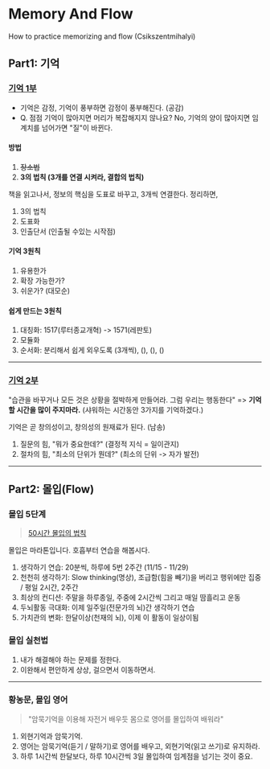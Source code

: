 # Memory And Flow


How to practice memorizing and flow (Csikszentmihalyi)
<!--more-->


## Part1: 기억

### [기억 1부](https://www.youtube.com/watch?v=sJg8gor2Dho)
- 기억은 감정, 기억이 풍부하면 감정이 풍부해진다. (공감)
- Q. 점점 기억이 많아지면 머리가 복잡해지지 않나요? No, 기억의 양이 많아지면 임계치를 넘어가면 "질"이 바뀐다.

#### 방법
1. ~~장소법~~
2. **3의 법칙 (3개를 연결 시켜라, 결합의 법칙)**

책을 읽고나서, 정보의 핵심을 도표로 바꾸고, 3개씩 연결한다. 정리하면,

1. 3의 법칙
2. 도표화
3. 인출단서 (인출될 수있는 시작점)

#### 기억 3원칙

1. 유용한가
2. 확장 가능한가?
3. 쉬운가? (대모순)


#### 쉽게 만드는 3원칙

1. 대칭화: 1517(루터종교개혁) -> 1571(레판토)
2. 모듈화
3. 순서화: 분리해서 쉽게 외우도록 (3개씩), (), (), ()

---

### [기억 2부](https://www.youtube.com/watch?v=KN7w68idfBA)

"습관을 바꾸거나 모든 것은 상황을 절박하게 만들어라. 그럼 우리는 행동한다" => **기억할 시간을 많이 주지마라.** (샤워하는 시간동안 3가지를 기억하겠다.)

기억은 곧 창의성이고, 창의성의 원재료가 된다. (남송)

1. 질문의 힘, "뭐가 중요한데?" (결정적 지식 = 일이관지)
2. 절차의 힘, "최소의 단위가 뭔데?" (최소의 단위 -> 자가 발전)

---

## Part2: 몰입(Flow)
### 몰입 5단계
> [50시간 몰입의 법칙](https://www.youtube.com/watch?v=yzE9sOR0v3o&t=57s)

몰입은 마라톤입니다. 호흡부터 연습을 해봅시다.

1. 생각하기 연습: 20분씩, 하루에 5번 2주간 (11/15 - 11/29)
2. 천천히 생각하기: Slow thinking(명상), 조급함(힘을 빼기)을 버리고 행위에만 집중 / 평일 2시간, 2주간
3. 최상의 컨디션: 주말을 하루종일, 주중에 2시간씩 그리고 매일 땀흘리고 운동
4. 두뇌활동 극대화: 이제 일주일(전문가의 뇌)간 생각하기 연습
5. 가치관의 변화: 한달이상(천재의 뇌), 이제 이 활동이 일상이됨


### 몰입 실천법
1. 내가 해결해야 하는 문제를 정한다.
2. 이완해서 편안하게 상상, 걸으면서 이동하면서.

---

### 황농문, 몰입 영어

> "암묵기억을 이용해 자전거 배우듯 몸으로 영어를 몰입하여 배워라"

1. 외현기억과 암묵기억.
2. 영어는 암묵기억(듣기 / 말하기)로 영어를 배우고, 외현기억(읽고 쓰기)로 유지하라.
3. 하루 1시간씩 한달보다, 하루 10시간씩 3일 몰입하여 임계점을 넘기는 것이 중요.




